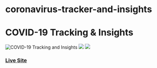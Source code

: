 # coronavirus-tracker-and-insights

# COVID-19 Tracking & Insights
![COVID-19 Tracking and Insights](https://i.ibb.co/5594twn/Screenshot-from-2020-05-20-01-42-30.png)
![](https://i.ibb.co/wBQv8b7/Screenshot-from-2020-05-20-01-43-59.png)
![](https://i.ibb.co/KzLj9Zn/Screenshot-from-2020-05-20-01-44-02.png)


### [Live Site](https://amazing-pare-63b551.netlify.app/)


